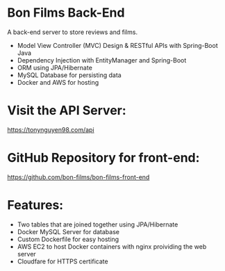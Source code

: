 # Bon Films Back-End

A back-end server to store reviews and films.

- Model View Controller (MVC) Design & RESTful APIs with Spring-Boot Java
- Dependency Injection with EntityManager and Spring-Boot
- ORM using JPA/Hibernate
- MySQL Database for persisting data
- Docker and AWS for hosting

# Visit the API Server:

https://tonynguyen98.com/api

# GitHub Repository for front-end:

https://github.com/bon-films/bon-films-front-end

# Features:

- Two tables that are joined together using JPA/Hibernate
- Docker MySQL Server for database 
- Custom Dockerfile for easy hosting
- AWS EC2 to host Docker containers with nginx proividing the web server
- Cloudfare for HTTPS certificate

